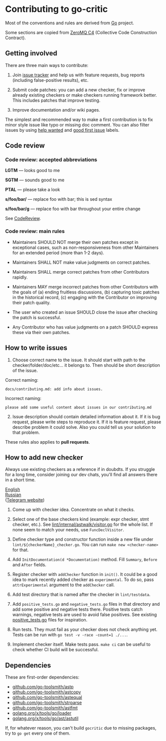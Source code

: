 # Contributing to go-critic

Most of the conventions and rules are derived from [Go](https://github.com/golang/go) project.

Some sections are copied from [ZeroMQ C4](https://rfc.zeromq.org/spec:42/C4/) (Collective Code Construction Contract).

## Getting involved

There are three main ways to contribute:

1. Join [issue tracker](https://github.com/go-critic/go-critic/issues) and help us with
   feature requests, bug reports (including false-positive results), etc.

2. Submit code patches: you can add a new checker, fix or improve already existing checkers
   or make checkers running framework better. This includes patches that improve testing.

3. Improve documentation and/or wiki pages.

The simplest and recommended way to make a first contribution is to fix minor style issue
like typo or missing doc comment. You can also filter issues by using
[help wanted](https://github.com/go-critic/go-critic/issues?q=is%3Aissue+is%3Aopen+label%3A%22help+wanted%22) and
[good first issue](https://github.com/go-critic/go-critic/issues?q=is%3Aissue+is%3Aopen+label%3A%22good+first+issue%22) labels.

## Code review

### Code review: accepted abbreviations

**LGTM** — looks good to me

**SGTM** — sounds good to me

**PTAL** — please take a look

**s/foo/bar/** — replace foo with bar; this is sed syntax

**s/foo/bar/g** — replace foo with bar throughout your entire change

See [CodeReview](https://github.com/golang/go/wiki/CodeReview).

### Code review: main rules

- Maintainers SHOULD NOT merge their own patches except in exceptional cases, such as non-responsiveness from other Maintainers for an extended period (more than 1-2 days).

- Maintainers SHALL NOT make value judgments on correct patches.

- Maintainers SHALL merge correct patches from other Contributors rapidly.

- Maintainers MAY merge incorrect patches from other Contributors with the goals of (a) ending fruitless discussions, (b) capturing toxic patches in the historical record, (c) engaging with the Contributor on improving their patch quality.

- The user who created an issue SHOULD close the issue after checking the patch is successful.

- Any Contributor who has value judgments on a patch SHOULD express these via their own patches.

## How to write issues
1. Choose correct name to the issue. It should start with path to the checker/folder/doc/etc... it belongs to. Then should be short description of the issue.

Correct naming: 
```
docs/contributing.md: add info about issues.
```

Incorrect naming: 
```
please add some useful content about issues in our contributing.md
```

2. Issue description should contain detailed information about it. If it is bug request, please write steps to reproduce it.
If it is feature request, please describe problem it could solve. Also you could tell us your solution to that problem.

These rules also applies to **pull requests**.

## How to add new checker

Always use existing checkers as a reference if in doubdts.
If you struggle for a long time, consider joining our dev chats,
you'll find all answers there in a short time.

[English](https://t.me/joinchat/DWka6g9VbCADtJI5J5w8nQ)  
[Russian](https://t.me/joinchat/DWka6kba5sa_EwTgmd3Vng)  
([Telegram website](https://telegram.org/))

1. Come up with checker idea. Concentrate on what it checks.

2. Select one of the base checkers kind (example: expr checker, stmt checker, etc.).
   See [lint/internal/astwalk/visitor.go](/lint/internal/astwalk/visitor.go) for the whole list.
   If none seem to match your needs, use `FuncDeclVisitor`.

3. Define checker type and constructor function inside a new file under `lint/${checkerName}_checker.go`.
   You can run `make new <checker-name>` for that.

4. Add `InitDocumentation(d *Documentation)` method. Fill `Summary`, `Before` and `After` fields.

5. Register checker with `addChecker` function in `init()`. It could be a good idea to mark recently added checker as `experimental`.
   To do so, pass `attrExperimental` argument to the `addChecker` call.

6. Add test directory that is named after the checker in `lint/testdata`.

7. Add `positive_tests.go` and `negative_tests.go` files in that directory and add some positive and negative tests there.
   Positive tests catch warnings, negative tests are used to avoid false positives.
   See existing [positive_tests.go](/lint/testdata/ifElseChain/positive_tests.go) files for inspiration.

8. Run tests. They must fail as your checker does not check anything yet.  
   Tests can be run with `go test -v -race -count=1 ./...`.

9. Implement checker itself. Make tests pass.
   `make ci` can be useful to check whether CI build will be successful.

## Dependencies

These are first-order dependencies:

* [github.com/go-toolsmith/astp](https://github.com/go-toolsmith/astp)
* [github.com/go-toolsmith/astcopy](https://github.com/go-toolsmith/astcopy)
* [github.com/go-toolsmith/astequal](https://github.com/go-toolsmith/astequal)
* [github.com/go-toolsmith/strparse](https://github.com/go-toolsmith/strparse)
* [github.com/go-toolsmith/astfmt](https://github.com/go-toolsmith/astfmt)
* [golang.org/x/tools/go/loader](https://godoc.org/golang.org/x/tools/go/loader)
* [golang.org/x/tools/go/ast/astutil](https://godoc.org/golang.org/x/tools/go/ast/astutil)

If, for whatever reason, you can't build `gocritic` due to missing packages, try to `go get` every one of them.
